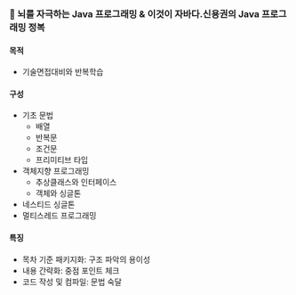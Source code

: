 ### :pencil: 뇌를 자극하는 Java 프로그래밍 & 이것이 자바다.신용권의 Java 프로그래밍 정복

#### 목적
- 기술면접대비와 반복학습

#### 구성
- 기초 문법
  - 배열
  - 반복문
  - 조건문
  - 프리미티브 타입
- 객체지향 프로그래밍 
  - 추상클래스와 인터페이스
  - 객체와 싱글톤
- 네스티드 싱글톤
- 멀티스레드 프로그래밍


#### 특징
- 목차 기준 패키지화: 구조 파악의 용이성
- 내용 간략화: 중점 포인트 체크
- 코드 작성 및 컴파일: 문법 숙달